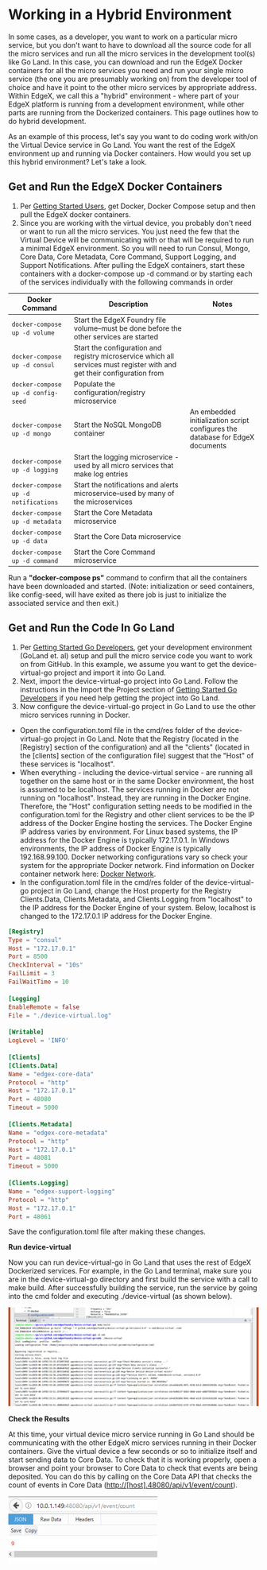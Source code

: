 # Working in a Hybrid Environment

In some cases, as a developer, you want to work on a particular micro
service, but you don't want to have to download all the source code for
all the micro services and run all the micro services in the development
tool(s) like Go Land. In this case, you can download and run the EdgeX
Docker containers for all the micro services you need and run your
single micro service (the one you are presumably working on) from the
developer tool of choice and have it point to the other micro services
by appropriate address. Within EdgeX, we call this a "hybrid"
environment - where part of your EdgeX platform is running from a
development environment, while other parts are running from the
Dockerized containers. This page outlines how to do hybrid development.

As an example of this process, let's say you want to do coding work
with/on the Virtual Device service in Go Land. You want the rest of the
EdgeX environment up and running via Docker containers. How would you
set up this hybrid environment? Let's take a look.

## Get and Run the EdgeX Docker Containers

1.  Per [Getting Started Users](./Ch-GettingStartedUsers.md), get
    Docker, Docker Compose setup and then pull the EdgeX docker
    containers.
2.  Since you are working with the virtual device, you probably don't
    need or want to run all the micro services. You just need the few
    that the Virtual Device will be communicating with or that will be
    required to run a minimal EdgeX environment. So you will need to run
    Consul, Mongo, Core Data, Core Metadata, Core Command, Support
    Logging, and Support Notifications. After pulling the EdgeX
    containers, start these containers with a docker-compose up -d
    command or by starting each of the services individually with the
    following commands in order


| Docker Command    | Description          | Notes         |
|--------------|-----------------------------------|-------------------|
| `docker-compose up -d volume` |  Start the EdgeX Foundry file volume–must be done before the other services are started ||
| `docker-compose up -d consul` | Start the configuration and registry microservice which all services must register with and get their configuration from | |
| `docker-compose up -d config-seed` | Populate the configuration/registry microservice	| |
| `docker-compose up -d mongo` | Start the NoSQL MongoDB container	| An embedded initialization script configures the database for EdgeX documents|
|`docker-compose up -d logging`| 	Start the logging microservice - used by all micro services that make log entries	 |
|`docker-compose up -d notifications`| 	Start the notifications and alerts microservice–used by many of the microservices	 |
|`docker-compose up -d metadata`| 	Start the Core Metadata microservice	 |
|`docker-compose up -d data`| 	Start the Core Data microservice	 |
|`docker-compose up -d command`| 	Start the Core Command microservice	 |


Run a **"docker-compose ps"** command to confirm that all the
containers have been downloaded and started. (Note: initialization or
seed containers, like config-seed, will have exited as there job is just
to initialize the associated service and then exit.)

## Get and Run the Code In Go Land

1.  Per [Getting Started Go Developers](./Ch-GettingStartedGoDevelopers.md), get your development environment (GoLand et. al) setup
    and pull the micro service code you want to work on from GitHub. In
    this example, we assume you want to get the device-virtual-go
    project and import it into Go Land.
2.  Next, import the device-virtual-go project into Go Land. Follow the
    instructions in the Import the Project section of
    [Getting Started Go Developers](./Ch-GettingStartedGoDevelopers.md) if
    you need help getting the project into Go Land.
3.  Now configure the device-virtual-go project in Go Land to use the
    other micro services running in Docker.

-   Open the configuration.toml file in the cmd/res folder of the
    device-virtual-go project in Go Land. Note that the Registry
    (located in the \[Registry\] section of the configuration) and all
    the "clients" (located in the \[clients\] section of the
    configuration file) suggest that the "Host" of these services is
    "localhost".
-   When everything - including the device-virtual service - are running
    all together on the same host or in the same Docker environment, the
    host is assumed to be localhost. The services running in Docker are
    not running on "localhost". Instead, they are running in the
    Docker Engine. Therefore, the "Host" configuration setting needs
    to be modified in the configuration.toml for the Registry and other
    client services to be the IP address of the Docker Engine hosting
    the services. The Docker Engine IP address varies by environment.
    For Linux based systems, the IP address for the Docker Engine is
    typically 172.17.0.1. In Windows environments, the IP address of
    Docker Engine is typically 192.168.99.100. Docker networking
    configurations vary so check your system for the appropriate Docker
    network. Find information on Docker container network here: [Docker
    Network](https://docs.docker.com/v17.09/engine/userguide/networking/).
-   In the configuration.toml file in the cmd/res folder of the
    device-virtual-go project in Go Land, change the Host property for
    the Registry Clients.Data, Clients.Metadata, and Clients.Logging
    from "localhost" to the IP address for the Docker Engine of your
    system. Below, localhost is changed to the 172.17.0.1 IP address for
    the Docker Engine.

``` toml
[Registry]
Type = "consul"
Host = "172.17.0.1"
Port = 8500
CheckInterval = "10s"
FailLimit = 3
FailWaitTime = 10

[Logging]
EnableRemote = false
File = "./device-virtual.log"

[Writable]
LogLevel = 'INFO'

[Clients]
[Clients.Data]
Name = "edgex-core-data"
Protocol = "http"
Host = "172.17.0.1"
Port = 48080
Timeout = 5000

[Clients.Metadata]
Name = "edgex-core-metadata"
Protocol = "http"
Host = "172.17.0.1"
Port = 48081
Timeout = 5000

[Clients.Logging]
Name = "edgex-support-logging"
Protocol = "http"
Host = "172.17.0.1"
Port = 48061
```

Save the configuration.toml file after making these changes.

**Run device-virtual**

Now you can run device-virtual-go in Go Land that uses the rest of EdgeX
Dockerized services. For example, in the Go Land terminal, make sure you
are in the device-virtual-go directory and first build the service with
a call to make build. After successfully building the service, run the
service by going into the cmd folder and executing ./device-virtual (as
shown below).

![image](EdgeX_GettingStartedHybridGoLand.png)

**Check the Results**

At this time, your virtual device micro service running in Go Land
should be communicating with the other EdgeX micro services running in
their Docker containers. Give the virtual device a few seconds or so to
initialize itself and start sending data to Core Data. To check that it
is working properly, open a browser and point your browser to Core Data
to check that events are being deposited. You can do this by calling on
the Core Data API that checks the count of events in Core Data
(<http://[host].48080/api/v1/event/count>).

![image](EdgeX_GettingStartedHybridResults.png)

